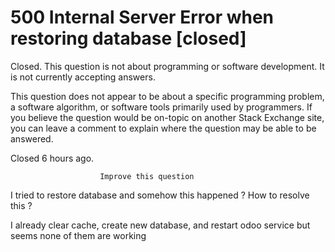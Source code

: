 
# 500 Internal Server Error when restoring database [closed]







Closed. This question is not about programming or software development. It is not currently accepting answers.
                        
                    










 This question does not appear to be about a specific programming problem, a software algorithm, or software tools primarily used by programmers. If you believe the question would be on-topic on another Stack Exchange site, you can leave a comment to explain where the question may be able to be answered.


Closed 6 hours ago.







                        Improve this question
                    



I tried to restore database and somehow this happened ? How to resolve this ?

I already clear cache, create new database, and restart odoo service but seems none of them are working

        